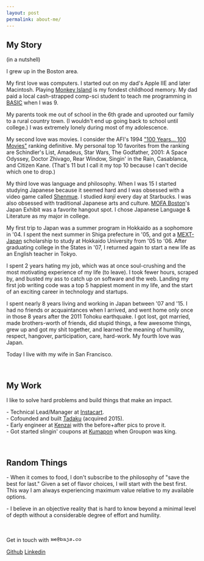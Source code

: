 ```yaml
---
layout: post
permalink: about-me/
---
```


## My Story

(in a nutshell)

I grew up in the Boston area.

My first love was computers. I started out on my dad's Apple IIE and later Macintosh. Playing [Monkey Island](https://en.wikipedia.org/wiki/The_Secret_of_Monkey_Island) is my fondest childhood memory. My dad paid a local cash-strapped comp-sci student to teach me programming in [BASIC](https://en.wikipedia.org/wiki/BASIC) when I was 9.

My parents took me out of school in the 6th grade and uprooted our family to a rural country town. (I wouldn't end up going back to school until college.) I was extremely lonely during most of my adolescence.

My second love was movies. I consider the AFI's 1994 ["100 Years... 100 Movies"](https://en.wikipedia.org/wiki/AFI%27s_100_Years...100_Movies) ranking definitive. My personal top 10 favorites from the ranking are Schindler's List, Amadeus, Star Wars, The Godfather, 2001: A Space Odyssey, Doctor Zhivago, Rear Window, Singin' in the Rain, Casablanca, and Citizen Kane. (That's 11 but I call it my top 10 because I can't decide which one to drop.)

My third love was language and philosophy. When I was 15 I started studying Japanese because it seemed hard and I was obsessed with a video game called [Shenmue](https://en.wikipedia.org/wiki/Shenmue). I studied <em>kanji</em> every day at Starbucks. I was also obsessed with traditional Japanese arts and culture. [MOFA Boston](http://www.mfa.org/)'s Japan Exhibit was a favorite hangout spot. I chose Japanese Language & Literature as my major in college.

My first trip to Japan was a summer program in Hokkaido as a sophomore in '04. I spent the next summer in Shiga prefecture in '05, and got a [MEXT-Japan](http://www.mext.go.jp/english/) scholarship to study at Hokkaido University from '05 to '06. After graduating college in the States in '07, I returned again to start a new life as an English teacher in Tokyo.

I spent 2 years hating my job, which was at once soul-crushing and the most motivating experience of my life (to leave). I took fewer hours, scraped by, and busted my ass to catch up on software and the web. Landing my first job writing code was a top 5 happiest moment in my life, and the start of an exciting career in technology and startups.

I spent nearly 8 years living and working in Japan between '07 and '15. I had no friends or acquaintances when I arrived, and went home only once in those 8 years after the 2011 Tohoku earthquake. I got lost, got married, made brothers-worth of friends, did stupid things,  a few awesome things, grew up and got my shit together, and learned the meaning of humility, respect, hangover, participation, care, hard-work. My fourth love was Japan.

Today I live with my wife in San Francisco.


<br>

## My Work

I like to solve hard problems and build things that make an impact.

\- Technical Lead/Manager at <a href="https://www.instacart.com/" target="_blank">Instacart</a>.<br>
\- Cofounded and built <a href="http://www.tadaku.com" target="_blank">Tadaku</a> (acquired 2015).<br>
\- Early engineer at <a href="http://www.kenzai.me" target="_blank">Kenzai</a> with the before+after pics to prove it.<br>
\- Got started slingin' coupons at <a href="http://kumapon.jp" target="_blank">Kumapon</a> when Groupon was king.

<br>

## Random Things

\- When it comes to food, I don't subscribe to the philosophy of "save the best for last." Given a set of flavor choices, I will start with the best first. This way I am always experiencing maximum value relative to my available options.

\- I believe in an objective reality that is hard to know beyond a minimal level of depth without a considerable degree of effort and humility.

<!--\- <a href="http://contributors.rubyonrails.org/contributors/benjamin-sullivan/commits" target="_blank">Humble contributor</a> to Rails 4<br>-->
<!--\- Started <a href="https://tokyo-startup-circle.doorkeeper.jp/" target="_blank">Tokyo Startup Circle</a>, a bi-weekly meetup for founders in Tokyo (60+ events, peak 700+ members)-->

<br><br>
<span>Get in touch with</span> <img src="/images/email.gif">

<a href="https://github.com/bonsaiben">Github</a>
<a href="https://www.linkedin.com/in/bnjsu">Linkedin</a>
